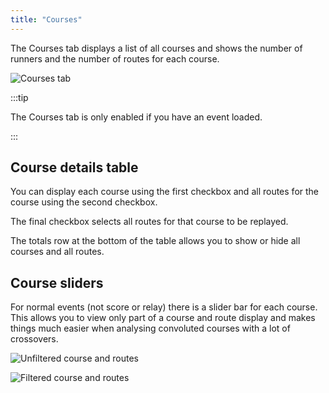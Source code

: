 ```yaml
---
title: "Courses"
---
```


The Courses tab displays a list of all courses and shows the number of runners and the number of routes for each course.

![Courses tab](/img/courses.png)

:::tip

The Courses tab is only enabled if you have an event loaded.

:::

## Course details table

You can display each course using the first checkbox and all routes for the course using the second checkbox.

The final checkbox selects all routes for that course to be replayed.

The totals row at the bottom of the table allows you to show or hide all courses and all routes.

## Course sliders

For normal events (not score or relay) there is a slider bar for each course. This allows you to view only part of a course and route display and makes things much easier when analysing convoluted courses with a lot of crossovers.

![Unfiltered course and routes](/img/unfiltered.png)

![Filtered course and routes](/img/filtered.png)
